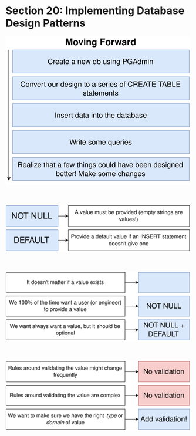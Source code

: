 # Section 20: Implementing Database Design Patterns

<div align="center"><img src="./diagrams/20/sql-1.svg" /></div><br/><br/><br/>
<div align="center"><img src="./diagrams/20/sql-2.svg" /></div><br/><br/><br/>
<div align="center"><img src="./diagrams/20/sql-3.svg" /></div><br/><br/><br/>
<div align="center"><img src="./diagrams/20/sql-4.svg" /></div><br/><br/><br/>
